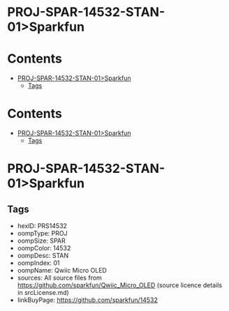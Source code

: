 
PROJ-SPAR-14532-STAN-01>Sparkfun
================================

Contents
========

* [PROJ-SPAR-14532-STAN-01>Sparkfun](#proj-spar-14532-stan-01sparkfun)
	* [Tags](#tags)

Contents
========

* [PROJ-SPAR-14532-STAN-01>Sparkfun](#proj-spar-14532-stan-01sparkfun)
	* [Tags](#tags)

# PROJ-SPAR-14532-STAN-01>Sparkfun

## Tags

- hexID: PRS14532
- oompType: PROJ
- oompSize: SPAR
- oompColor: 14532
- oompDesc: STAN
- oompIndex: 01
- oompName: Qwiic Micro OLED
- sources: All source files from https://github.com/sparkfun/Qwiic_Micro_OLED (source licence details in srcLicense.md)
- linkBuyPage: https://github.com/sparkfun/14532
